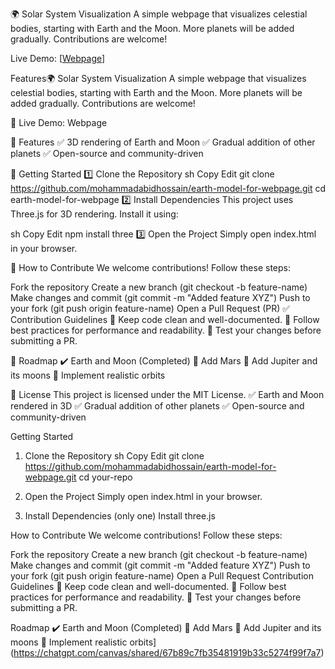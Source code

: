 🌍 Solar System Visualization
A simple webpage that visualizes celestial bodies, starting with Earth and the Moon. More planets will be added gradually. Contributions are welcome!

Live Demo: 
[[Webpage](https://mdabidhossain.xyz/earth/)]

Features🌍 Solar System Visualization
A simple webpage that visualizes celestial bodies, starting with Earth and the Moon. More planets will be added gradually. Contributions are welcome!

🔗 Live Demo: Webpage

🚀 Features
✅ 3D rendering of Earth and Moon
✅ Gradual addition of other planets
✅ Open-source and community-driven

📌 Getting Started
1️⃣ Clone the Repository
sh
Copy
Edit
git clone https://github.com/mohammadabidhossain/earth-model-for-webpage.git
cd earth-model-for-webpage
2️⃣ Install Dependencies
This project uses Three.js for 3D rendering. Install it using:

sh
Copy
Edit
npm install three
3️⃣ Open the Project
Simply open index.html in your browser.

🤝 How to Contribute
We welcome contributions! Follow these steps:

Fork the repository
Create a new branch (git checkout -b feature-name)
Make changes and commit (git commit -m "Added feature XYZ")
Push to your fork (git push origin feature-name)
Open a Pull Request (PR)
✅ Contribution Guidelines
📌 Keep code clean and well-documented.
📌 Follow best practices for performance and readability.
📌 Test your changes before submitting a PR.

📅 Roadmap
✔️ Earth and Moon (Completed)
🔲 Add Mars
🔲 Add Jupiter and its moons
🔲 Implement realistic orbits

📜 License
This project is licensed under the MIT License.
✅ Earth and Moon rendered in 3D
✅ Gradual addition of other planets
✅ Open-source and community-driven

Getting Started
1. Clone the Repository
sh
Copy
Edit
git clone https://github.com/mohammadabidhossain/earth-model-for-webpage.git
cd your-repo
2. Open the Project
Simply open index.html in your browser.

3. Install Dependencies (only one)
    Install three.js

How to Contribute
We welcome contributions! Follow these steps:

Fork the repository
Create a new branch (git checkout -b feature-name)
Make changes and commit (git commit -m "Added feature XYZ")
Push to your fork (git push origin feature-name)
Open a Pull Request
Contribution Guidelines
📌 Keep code clean and well-documented.
📌 Follow best practices for performance and readability.
📌 Test your changes before submitting a PR.

Roadmap
✔️ Earth and Moon (Completed)
🔲 Add Mars
🔲 Add Jupiter and its moons
🔲 Implement realistic orbits](https://chatgpt.com/canvas/shared/67b89c7fb35481919b33c5274f99f7a7)
